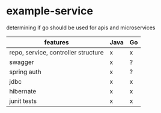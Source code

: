 # example-service

determining if go should be used for apis and microservices

| features | Java | Go  |
|----------|------|-----|
| repo, service, controller structure   |  x   | x   |
| swagger |x| ?   |
| spring auth |x| ?   |
| jdbc |x| x   |
| hibernate |x| x   |
| junit tests |x| x   |
